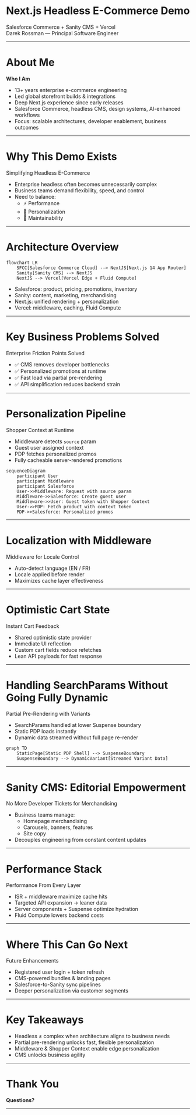 
# Next.js Headless E-Commerce Demo
Salesforce Commerce + Sanity CMS + Vercel  
Darek Rossman — Principal Software Engineer

---

# About Me

**Who I Am**

- 13+ years enterprise e-commerce engineering
- Led global storefront builds & integrations
- Deep Next.js experience since early releases
- Salesforce Commerce, headless CMS, design systems, AI-enhanced workflows
- Focus: scalable architectures, developer enablement, business outcomes

---

# Why This Demo Exists

Simplifying Headless E-Commerce

- Enterprise headless often becomes unnecessarily complex
- Business teams demand flexibility, speed, and control
- Need to balance:
  - ⚡ Performance  
  - 🛒 Personalization  
  - 🔧 Maintainability

---

# Architecture Overview

```mermaid
flowchart LR
    SFCC[Salesforce Commerce Cloud] --> NextJS[Next.js 14 App Router]
    Sanity[Sanity CMS] --> NextJS
    NextJS --> Vercel[Vercel Edge + Fluid Compute]
```

- Salesforce: product, pricing, promotions, inventory
- Sanity: content, marketing, merchandising
- Next.js: unified rendering + personalization
- Vercel: middleware, caching, Fluid Compute

---

# Key Business Problems Solved

Enterprise Friction Points Solved

- ✅ CMS removes developer bottlenecks
- ✅ Personalized promotions at runtime
- ✅ Fast load via partial pre-rendering
- ✅ API simplification reduces backend strain

---

# Personalization Pipeline

Shopper Context at Runtime

- Middleware detects `source` param
- Guest user assigned context
- PDP fetches personalized promos
- Fully cacheable server-rendered promotions

```mermaid
sequenceDiagram
    participant User
    participant Middleware
    participant Salesforce
    User->>Middleware: Request with source param
    Middleware->>Salesforce: Create guest user
    Middleware->>User: Guest token with Shopper Context
    User->>PDP: Fetch product with context token
    PDP->>Salesforce: Personalized promos
```

---

# Localization with Middleware

Middleware for Locale Control

- Auto-detect language (EN / FR)
- Locale applied before render
- Maximizes cache layer effectiveness

---

# Optimistic Cart State

Instant Cart Feedback

- Shared optimistic state provider
- Immediate UI reflection
- Custom cart fields reduce refetches
- Lean API payloads for fast response

---

# Handling SearchParams Without Going Fully Dynamic

Partial Pre-Rendering with Variants

- SearchParams handled at lower Suspense boundary
- Static PDP loads instantly
- Dynamic data streamed without full page re-render

```mermaid
graph TD
    StaticPage[Static PDP Shell] --> SuspenseBoundary
    SuspenseBoundary --> DynamicVariant[Streamed Variant Data]
```

---

# Sanity CMS: Editorial Empowerment

No More Developer Tickets for Merchandising

- Business teams manage:
  - Homepage merchandising
  - Carousels, banners, features
  - Site copy
- Decouples engineering from constant content updates

---

# Performance Stack

Performance From Every Layer

- ISR + middleware maximize cache hits
- Targeted API expansion → leaner data
- Server components + Suspense optimize hydration
- Fluid Compute lowers backend costs

---

# Where This Can Go Next

Future Enhancements

- Registered user login + token refresh
- CMS-powered bundles & landing pages
- Salesforce-to-Sanity sync pipelines
- Deeper personalization via customer segments

---

# Key Takeaways

- Headless ≠ complex when architecture aligns to business needs
- Partial pre-rendering unlocks fast, flexible personalization
- Middleware & Shopper Context enable edge personalization
- CMS unlocks business agility

---

# Thank You

**Questions?**

---
